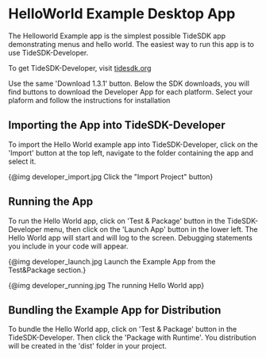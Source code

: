 # HelloWorld Example Desktop App

The Helloworld Example app is the simplest possible TideSDK app demonstrating menus and hello world. The easiest way to run this app is to use TideSDK-Developer.

To get TideSDK-Developer, visit [tidesdk.org]

Use the same 'Download 1.3.1' button. Below the SDK downloads, you will find buttons to download the Developer App for each platform. Select your plaform and follow the instructions for installation

[tidesdk.org]: http://tidesdk.org#download

## Importing the App into TideSDK-Developer

To import the Hello World example app into TideSDK-Developer, click on the 'Import' button at the top left, navigate to the folder containing the app and select it.

{@img developer_import.jpg Click the "Import Project" button}

## Running the App

To run the Hello World app, click on 'Test & Package' button in the TideSDK-Developer menu, then click on the 'Launch App' button in the lower left. The Hello World app will start and will log to the screen. Debugging statements you include in your code will appear.

{@img developer_launch.jpg Launch the Example App from the Test&Package section.}

{@img developer_running.jpg The running Hello World app}

## Bundling the Example App for Distribution

To bundle the Hello World app, click on 'Test & Package' button in the TideSDK-Developer. Then click the 'Package with Runtime'. You distribution will be created in the 'dist' folder in your project.
